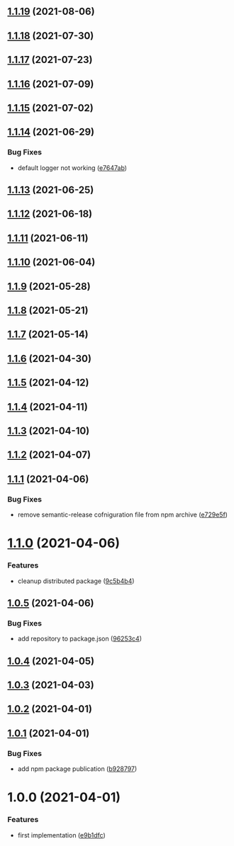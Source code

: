 ## [1.1.19](https://gitlab.com/hiryus-utils/tracer/compare/v1.1.18...v1.1.19) (2021-08-06)

## [1.1.18](https://gitlab.com/hiryus-utils/tracer/compare/v1.1.17...v1.1.18) (2021-07-30)

## [1.1.17](https://gitlab.com/hiryus-utils/tracer/compare/v1.1.16...v1.1.17) (2021-07-23)

## [1.1.16](https://gitlab.com/hiryus-utils/tracer/compare/v1.1.15...v1.1.16) (2021-07-09)

## [1.1.15](https://gitlab.com/hiryus-utils/tracer/compare/v1.1.14...v1.1.15) (2021-07-02)

## [1.1.14](https://gitlab.com/hiryus-utils/tracer/compare/v1.1.13...v1.1.14) (2021-06-29)


### Bug Fixes

* default logger not working ([e7647ab](https://gitlab.com/hiryus-utils/tracer/commit/e7647ab66921ef359508704e78508cba93b14a5c))

## [1.1.13](https://gitlab.com/hiryus-utils/tracer/compare/v1.1.12...v1.1.13) (2021-06-25)

## [1.1.12](https://gitlab.com/hiryus-utils/tracer/compare/v1.1.11...v1.1.12) (2021-06-18)

## [1.1.11](https://gitlab.com/hiryus-utils/tracer/compare/v1.1.10...v1.1.11) (2021-06-11)

## [1.1.10](https://gitlab.com/hiryus-utils/tracer/compare/v1.1.9...v1.1.10) (2021-06-04)

## [1.1.9](https://gitlab.com/hiryus-utils/tracer/compare/v1.1.8...v1.1.9) (2021-05-28)

## [1.1.8](https://gitlab.com/hiryus-utils/tracer/compare/v1.1.7...v1.1.8) (2021-05-21)

## [1.1.7](https://gitlab.com/hiryus-utils/tracer/compare/v1.1.6...v1.1.7) (2021-05-14)

## [1.1.6](https://gitlab.com/hiryus-utils/tracer/compare/v1.1.5...v1.1.6) (2021-04-30)

## [1.1.5](https://gitlab.com/hiryus-utils/tracer/compare/v1.1.4...v1.1.5) (2021-04-12)

## [1.1.4](https://gitlab.com/hiryus-utils/tracer/compare/v1.1.3...v1.1.4) (2021-04-11)

## [1.1.3](https://gitlab.com/hiryus-utils/tracer/compare/v1.1.2...v1.1.3) (2021-04-10)

## [1.1.2](https://gitlab.com/hiryus-utils/tracer/compare/v1.1.1...v1.1.2) (2021-04-07)

## [1.1.1](https://gitlab.com/hiryus-utils/tracer/compare/v1.1.0...v1.1.1) (2021-04-06)


### Bug Fixes

* remove semantic-release cofniguration file from npm archive ([e729e5f](https://gitlab.com/hiryus-utils/tracer/commit/e729e5fc835536b77735979519105dbf995ca78c))

# [1.1.0](https://gitlab.com/hiryus-utils/tracer/compare/v1.0.5...v1.1.0) (2021-04-06)


### Features

* cleanup distributed package ([9c5b4b4](https://gitlab.com/hiryus-utils/tracer/commit/9c5b4b45a07561e9e0b2589af32052b2aed6c070))

## [1.0.5](https://gitlab.com/hiryus-utils/tracer/compare/v1.0.4...v1.0.5) (2021-04-06)


### Bug Fixes

* add repository to package.json ([96253c4](https://gitlab.com/hiryus-utils/tracer/commit/96253c409de7b378fe1af879b4e788f334f9c1a5))

## [1.0.4](https://gitlab.com/hiryus-utils/tracer/compare/v1.0.3...v1.0.4) (2021-04-05)

## [1.0.3](https://gitlab.com/hiryus-utils/tracer/compare/v1.0.2...v1.0.3) (2021-04-03)

## [1.0.2](https://gitlab.com/hiryus-utils/tracer/compare/v1.0.1...v1.0.2) (2021-04-01)

## [1.0.1](https://gitlab.com/hiryus-utils/tracer/compare/v1.0.0...v1.0.1) (2021-04-01)


### Bug Fixes

* add npm package publication ([b928797](https://gitlab.com/hiryus-utils/tracer/commit/b9287973b4626468e1d8859b93f4fb300b647f3b))

# 1.0.0 (2021-04-01)


### Features

* first implementation ([e9b1dfc](https://gitlab.com/hiryus-utils/tracer/commit/e9b1dfc019d918f981b08637b63675f23c05f600))
